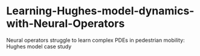 # Learning-Hughes-model-dynamics-with-Neural-Operators
Neural operators struggle to learn complex PDEs in pedestrian mobility: Hughes model case study
